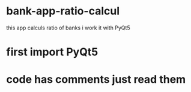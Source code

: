 # bank-app-ratio-calcul
this app calculs ratio of banks i work it with PyQt5 

# first import PyQt5 

# code has comments just read them

